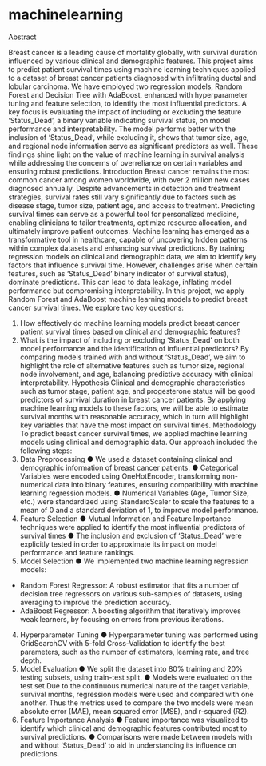 # machinelearning

Abstract

Breast cancer is a leading cause of mortality globally, with survival duration influenced by various clinical and demographic features. This project aims to predict patient survival times using machine learning techniques applied to a dataset of breast cancer patients diagnosed with infiltrating ductal and lobular carcinoma. We have employed two regression models, Random Forest and Decision Tree with AdaBoost, enhanced with hyperparameter tuning and feature selection, to identify the most influential predictors. A key focus is evaluating the impact of including or excluding the feature ‘Status_Dead’, a binary variable indicating survival status, on model performance and interpretability. The model performs better with the inclusion of ‘Status_Dead’, while excluding it, shows that tumor size, age, and regional node information serve as significant predictors as well. These findings shine light on the value of machine learning in survival analysis while addressing the concerns of overreliance on certain variables and ensuring robust predictions.
Introduction
Breast cancer remains the most common cancer among women worldwide, with over 2 million new cases diagnosed annually. Despite advancements in detection and treatment strategies, survival rates still vary significantly due to factors such as disease stage, tumor size, patient age, and access to treatment. Predicting survival times can serve as a powerful tool for personalized medicine, enabling clinicians to tailor treatments, optimize resource allocation, and ultimately improve patient outcomes.
Machine learning has emerged as a transformative tool in healthcare, capable of uncovering hidden patterns within complex datasets and enhancing survival predictions. By training regression models on clinical and demographic data, we aim to identify key factors that influence survival time. However, challenges arise when certain features, such as ‘Status_Dead’ binary indicator of survival status), dominate predictions. This can lead to data leakage, inflating model performance but compromising interpretability. In this project, we apply Random Forest and AdaBoost machine learning models to predict breast cancer survival times. We explore two key questions:
1.	How effectively do machine learning models predict breast cancer patient survival times based on clinical and demographic features?
2.	What is the impact of including or excluding ‘Status_Dead’ on both model performance and the identification of influential predictors?
By comparing models trained with and without ‘Status_Dead’, we aim to highlight the role of alternative features such as tumor size, regional node involvement, and age, balancing predictive accuracy with clinical interpretability.
Hypothesis
Clinical and demographic characteristics such as tumor stage, patient age, and progesterone status will be good predictors of survival duration in breast cancer patients. By applying machine learning models to these factors, we will be able to estimate survival months with reasonable accuracy, which in turn will highlight key variables that have the most impact on survival times.
Methodology
To predict breast cancer survival times, we applied machine learning models using clinical and demographic data. Our approach included the following steps:
1.	Data Preprocessing
●	We used a dataset containing clinical and demographic information of breast cancer patients.
●	Categorical Variables were encoded using OneHotEncoder, transforming non-numerical data into binary features, ensuring compatibility with machine learning regression models.
●	Numerical Variables (Age, Tumor Size, etc.) were standardized using
StandardScaler to scale the features to a mean of 0 and a standard
deviation of 1, to improve model performance.
2.	Feature Selection
●	Mutual Information and Feature Importance techniques were applied to identify the most influential predictors of survival times
●	The inclusion and exclusion of ‘Status_Dead’ were explicitly tested in order to approximate its impact on model performance and feature rankings.
3.	Model Selection
●	We implemented two machine learning regression models:
-	Random Forest Regressor: A robust estimator that fits a number of decision tree regressors on various sub-samples of datasets, using averaging to improve the prediction accuracy.
-	AdaBoost Regressor: A boosting algorithm that iteratively improves weak learners, by focusing on errors from previous iterations.
4.	Hyperparameter Tuning
●	Hyperparameter tuning was performed using GridSearchCV with 5-fold Cross-Validation to identify the best parameters, such as the number of estimators, learning rate, and tree depth.
5.	Model Evaluation
●	We split the dataset into 80% training and 20% testing subsets, using train-test split.
●	Models were evaluated on the test set
Due to the continuous numerical nature of the target variable, survival months, regression models were used and compared with one another. Thus the metrics used to compare the two models were mean absolute error (MAE), mean squared error (MSE), and r-squared (R2).
6.	Feature Importance Analysis
●	Feature importance was visualized to identify which clinical and demographic features contributed most to survival predictions.
●	Comparisons were made between models with and without ‘Status_Dead’ to aid in understanding its influence on predictions.
